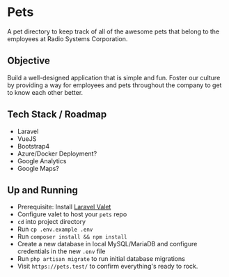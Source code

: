 # Pets

A pet directory to keep track of all of the awesome pets that belong to the employees at Radio Systems Corporation.

## Objective

Build a well-designed application that is simple and fun. Foster our culture by providing a way for employees and pets throughout the company to get to know each other better.

## Tech Stack / Roadmap

 - Laravel
 - VueJS
 - Bootstrap4
 - Azure/Docker Deployment?
 - Google Analytics
 - Google Maps?

## Up and Running

 - Prerequisite: Install [Laravel Valet](https://laravel.com/docs/5.6/valet#installation)
 - Configure valet to host your `pets` repo
 - `cd` into project directory
 - Run `cp .env.example .env`
 - Run `composer install && npm install`
 - Create a new database in local MySQL/MariaDB and configure credentials in the new `.env` file
 - Run `php artisan migrate` to run initial database migrations
 - Visit `https://pets.test/` to confirm everything's ready to rock.